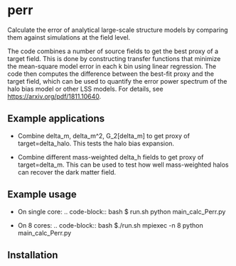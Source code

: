 # perr
Calculate the error of analytical large-scale structure models by comparing them against simulations at the field level.


The code combines a number of source fields to get the best proxy of a target field. This is done by constructing transfer functions that minimize the mean-square model error in each k bin using linear regression. The code then computes the difference between the best-fit proxy and the target field, which can be used to quantify the error power spectrum of the halo bias model or other LSS models. For details, see https://arxiv.org/pdf/1811.10640.

Example applications
--------------------

- Combine delta_m, delta_m^2, G_2[delta_m] to get proxy of target=delta_halo. This tests the halo bias expansion.

- Combine different mass-weighted delta_h fields to get proxy of target=delta_m. This can be used to test how well mass-weighted halos can recover the dark matter field.


Example usage
-------------

- On single core:
.. code-block:: bash
    $ run.sh python main_calc_Perr.py

- On 8 cores:
.. code-block:: bash
    $./run.sh mpiexec -n 8 python main_calc_Perr.py


 Installation
 ------------

